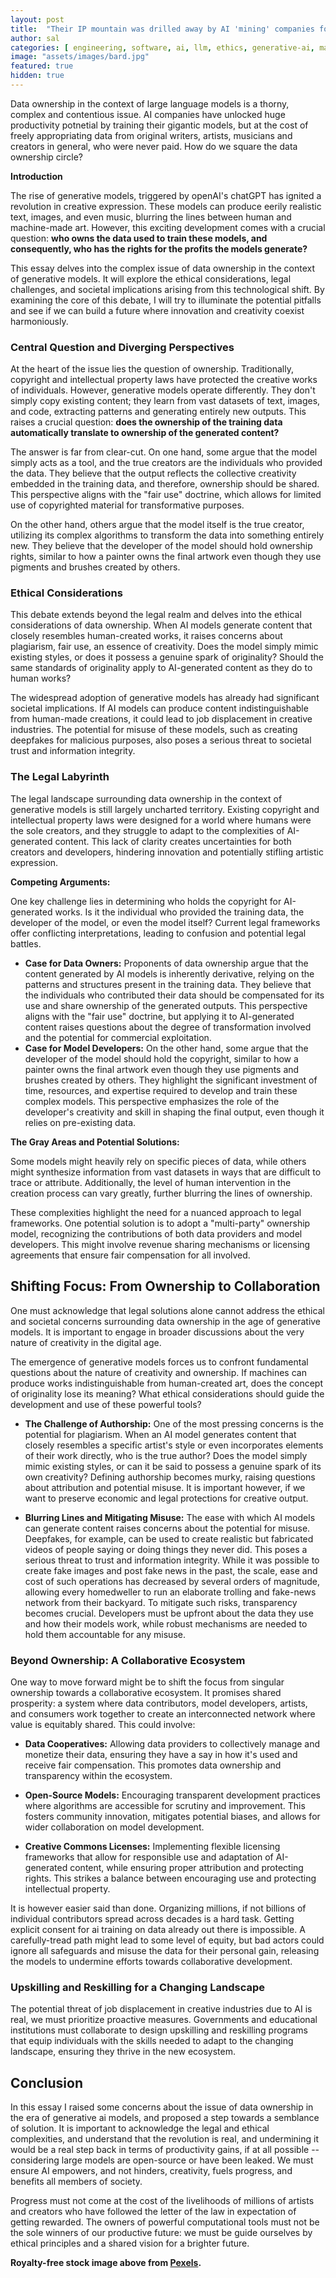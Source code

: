 ```yaml
---
layout: post
title:  "Their IP mountain was drilled away by AI 'mining' companies for profit. Are they owed anything?"
author: sal
categories: [ engineering, software, ai, llm, ethics, generative-ai, machine-learning ]
image: "assets/images/bard.jpg"
featured: true
hidden: true
---
```


Data ownership in the context of large language models is a thorny, complex and contentious issue. AI companies have unlocked huge productivity potnetial by training their gigantic models, but at the cost of freely appropriating data from original writers, artists, musicians and creators in general, who were never paid. How do we square the data ownership circle?

**Introduction**

The rise of generative models, triggered by openAI's chatGPT has ignited a revolution in creative expression. These models can produce eerily realistic text, images, and even music, blurring the lines between human and machine-made art. However, this exciting development comes with a crucial question: **who owns the data used to train these models, and consequently, who has the rights for the profits the models generate?**

This essay delves into the complex issue of data ownership in the context of generative models. It will explore the ethical considerations, legal challenges, and societal implications arising from this technological shift. By examining the core of this debate, I will try to illuminate the potential pitfalls and see if we can build a future where innovation and creativity coexist harmoniously.

### Central Question and Diverging Perspectives

At the heart of the issue lies the question of ownership. Traditionally, copyright and intellectual property laws have protected the creative works of individuals. However, generative models operate differently. They don't simply copy existing content; they learn from vast datasets of text, images, and code, extracting patterns and generating entirely new outputs. This raises a crucial question: **does the ownership of the training data automatically translate to ownership of the generated content?**

The answer is far from clear-cut. On one hand, some argue that the model simply acts as a tool, and the true creators are the individuals who provided the data. They believe that the output reflects the collective creativity embedded in the training data, and therefore, ownership should be shared. This perspective aligns with the "fair use" doctrine, which allows for limited use of copyrighted material for transformative purposes.

On the other hand, others argue that the model itself is the true creator, utilizing its complex algorithms to transform the data into something entirely new. They believe that the developer of the model should hold ownership rights, similar to how a painter owns the final artwork even though they use pigments and brushes created by others.

### Ethical Considerations

This debate extends beyond the legal realm and delves into the ethical considerations of data ownership. When AI models generate content that closely resembles human-created works, it raises concerns about plagiarism, fair use, an essence of creativity. Does the model simply mimic existing styles, or does it possess a genuine spark of originality? Should the same standards of originality apply to AI-generated content as they do to human works?

The widespread adoption of generative models has already had significant societal implications. If AI models can produce content indistinguishable from human-made creations, it could lead to job displacement in creative industries. The potential for misuse of these models, such as creating deepfakes for malicious purposes, also poses a serious threat to societal trust and information integrity.

### The Legal Labyrinth

The legal landscape surrounding data ownership in the context of generative models is still largely uncharted territory. Existing copyright and intellectual property laws were designed for a world where humans were the sole creators, and they struggle to adapt to the complexities of AI-generated content. This lack of clarity creates uncertainties for both creators and developers, hindering innovation and potentially stifling artistic expression.

**Competing Arguments:**

One key challenge lies in determining who holds the copyright for AI-generated works. Is it the individual who provided the training data, the developer of the model, or even the model itself? Current legal frameworks offer conflicting interpretations, leading to confusion and potential legal battles.

  * **Case for Data Owners:** Proponents of data ownership argue that the content generated by AI models is inherently derivative, relying on the patterns and structures present in the training data. They believe that the individuals who contributed their data should be compensated for its use and share ownership of the generated outputs. This perspective aligns with the "fair use" doctrine, but applying it to AI-generated content raises questions about the degree of transformation involved and the potential for commercial exploitation. 
  * **Case for Model Developers:** On the other hand, some argue that the developer of the model should hold the copyright, similar to how a painter owns the final artwork even though they use pigments and brushes created by others. They highlight the significant investment of time, resources, and expertise required to develop and train these complex models. This perspective emphasizes the role of the developer's creativity and skill in shaping the final output, even though it relies on pre-existing data.

**The Gray Areas and Potential Solutions:**

Some models might heavily rely on specific pieces of data, while others might synthesize information from vast datasets in ways that are difficult to trace or attribute. Additionally, the level of human intervention in the creation process can vary greatly, further blurring the lines of ownership.

These complexities highlight the need for a nuanced approach to legal frameworks. One potential solution is to adopt a "multi-party" ownership model, recognizing the contributions of both data providers and model developers. This might involve revenue sharing mechanisms or licensing agreements that ensure fair compensation for all involved.

## Shifting Focus: From Ownership to Collaboration

One must acknowledge that legal solutions alone cannot address the ethical and societal concerns surrounding data ownership in the age of generative models. It is important to engage in broader discussions about the very nature of creativity in the digital age.

The emergence of generative models forces us to confront fundamental questions about the nature of creativity and ownership. If machines can produce works indistinguishable from human-created art, does the concept of originality lose its meaning? What ethical considerations should guide the development and use of these powerful tools?

* **The Challenge of Authorship:** One of the most pressing concerns is the potential for plagiarism. When an AI model generates content that closely resembles a specific artist's style or even incorporates elements of their work directly, who is the true author? Does the model simply mimic existing styles, or can it be said to possess a genuine spark of its own creativity? Defining authorship becomes murky, raising questions about attribution and potential misuse. It is important however, if we want to preserve economic and legal protections for creative output.

* **Blurring Lines and Mitigating Misuse:** The ease with which AI models can generate content raises concerns about the potential for misuse. Deepfakes, for example, can be used to create realistic but fabricated videos of people saying or doing things they never did. This poses a serious threat to trust and information integrity. While it was possible to create fake images and post fake news in the past, the scale, ease and cost of such operations has decreased by several orders of magnitude, allowing every homedweller to run an elaborate trolling and fake-news network from their backyard. To mitigate such risks, transparency becomes crucial. Developers must be upfront about the data they use and how their models work, while robust mechanisms are needed to hold them accountable for any misuse.

### Beyond Ownership: A Collaborative Ecosystem

One way to move forward might be to shift the focus from singular ownership towards a collaborative ecosystem. It promises shared prosperity: a system where data contributors, model developers, artists, and consumers work together to create an interconnected network where value is equitably shared. This could involve:

* **Data Cooperatives:** Allowing data providers to collectively manage and monetize their data, ensuring they have a say in how it's used and receive fair compensation. This promotes data ownership and transparency within the ecosystem.

* **Open-Source Models:** Encouraging transparent development practices where algorithms are accessible for scrutiny and improvement. This fosters community innovation, mitigates potential biases, and allows for wider collaboration on model development.

* **Creative Commons Licenses:** Implementing flexible licensing frameworks that allow for responsible use and adaptation of AI-generated content, while ensuring proper attribution and protecting rights. This strikes a balance between encouraging use and protecting intellectual property.

It is however easier said than done. Organizing millions, if not billions of individual contributors spread across decades is a hard task. Getting explicit consent for ai training on data already out there is impossible. A carefully-tread path might lead to some level of equity, but bad actors could ignore all safeguards and misuse the data for their personal gain, releasing the models to undermine efforts towards collaborative development.

### Upskilling and Reskilling for a Changing Landscape

The potential threat of job displacement in creative industries due to AI is real, we must prioritize proactive measures. Governments and educational institutions must collaborate to design upskilling and reskilling programs that equip individuals with the skills needed to adapt to the changing landscape, ensuring they thrive in the new ecosystem.

## Conclusion

In this essay I raised some concerns about the issue of data ownership in the era of generative ai models, and proposed a step towards a semblance of solution. It is important to acknowledge the legal and ethical complexities, and understand that the revolution is real, and undermining it would be a real step back in terms of productivity gains, if at all possible -- considering large models are open-source or have been leaked. We must ensure AI empowers, and not hinders, creativity, fuels progress, and benefits all members of society. 

Progress must not come at the cost of the livelihoods of millions of artists and creators who have followed the letter of the law in expectation of getting rewarded. The owners of powerful computational tools must not be the sole winners of our productive future: we must be guide ourselves by ethical principles and a shared vision for a brighter future. 

__Royalty-free stock image above from [Pexels](https://www.pexels.com/).__